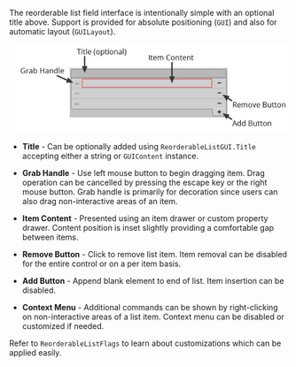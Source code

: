 The reorderable list field interface is intentionally simple with an optional title above.
Support is provided for absolute positioning (`GUI`) and also for automatic layout
(`GUILayout`).

![List and title field interface with default flags.](../img/user-interface.png)


- **Title** - Can be optionally added using `ReorderableListGUI.Title` accepting either a
  string or `GUIContent` instance.

- **Grab Handle** - Use left mouse button to begin dragging item. Drag operation can be
  cancelled by pressing the escape key or the right mouse button. Grab handle is primarily
  for decoration since users can also drag non-interactive areas of an item.

- **Item Content** - Presented using an item drawer or custom property drawer. Content
  position is inset slightly providing a comfortable gap between items.

- **Remove Button** - Click to remove list item. Item removal can be disabled for the
  entire control or on a per item basis.

- **Add Button** - Append blank element to end of list. Item insertion can be disabled.

- **Context Menu** - Additional commands can be shown by right-clicking on non-interactive
  areas of a list item. Context menu can be disabled or customized if needed.


Refer to `ReorderableListFlags` to learn about customizations which can be applied easily.
